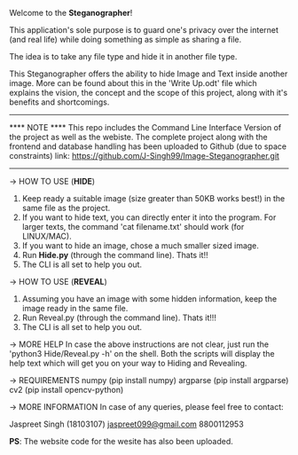 Welcome to the **Steganographer**!

This application's sole purpose is to guard one's privacy over the internet (and real life)
while doing something as simple as sharing a file. 

The idea is to take any file type and hide it in another file type.

This Steganographer offers the ability to hide Image and Text inside another image.
More can be found about this in the 'Write Up.odt' file which explains the vision, the concept
and the scope of this project, along with it's benefits and shortcomings. 

**************
**** NOTE ****
This repo includes the Command Line Interface Version of the project as well as the webiste.
The complete project along with the frontend and database handling has been uploaded to Github (due to space constraints)
link: https://github.com/J-Singh99/Image-Steganographer.git
**************

-> HOW TO USE (**HIDE**)
  1. Keep ready a suitable image (size greater than 50KB works best!) in the same file as the project.
  2. If you want to hide text, you can directly enter it into the program. 
      For larger texts, the command 'cat filename.txt' should work (for LINUX/MAC).
  3. If you want to hide an image, chose a much smaller sized image.
  4. Run **Hide.py** (through the command line). Thats it!! 
  5. The CLI is all set to help you out.

-> HOW TO USE (**REVEAL**)
  1. Assuming you have an image with some hidden information, keep the image ready in the same file.
  2. Run Reveal.py (through the command line). Thats it!!!
  3. The CLI is all set to help you out.
  
-> MORE HELP
  In case the above instructions are not clear, just run the 'python3 Hide/Reveal.py -h' on the shell.
  Both the scripts will display the help text which will get you on your way to Hiding and Revealing.

-> REQUIREMENTS
  numpy (pip install numpy)
  argparse (pip install argparse)
  cv2 (pip install opencv-python)
  
-> MORE INFORMATION
  In case of any queries, please feel free to contact:
  
  Jaspreet Singh (18103107)
  jaspreet099@gmail.com
  8800112953
  
**PS**:
  The website code for the wesite has also been uploaded.
  
